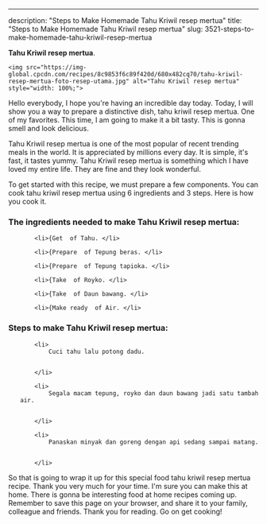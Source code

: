 ---
description: "Steps to Make Homemade Tahu Kriwil resep mertua"
title: "Steps to Make Homemade Tahu Kriwil resep mertua"
slug: 3521-steps-to-make-homemade-tahu-kriwil-resep-mertua

<p>
	<strong>Tahu Kriwil resep mertua</strong>. 
	
</p>
<p>
	
	<img src="https://img-global.cpcdn.com/recipes/8c9853f6c89f420d/680x482cq70/tahu-kriwil-resep-mertua-foto-resep-utama.jpg" alt="Tahu Kriwil resep mertua" style="width: 100%;">
	
	
</p>
<p>
	Hello everybody, I hope you're having an incredible day today. Today, I will show you a way to prepare a distinctive dish, tahu kriwil resep mertua. One of my favorites. This time, I am going to make it a bit tasty. This is gonna smell and look delicious.
</p>
	
<p>
	Tahu Kriwil resep mertua is one of the most popular of recent trending meals in the world. It is appreciated by millions every day. It is simple, it's fast, it tastes yummy. Tahu Kriwil resep mertua is something which I have loved my entire life. They are fine and they look wonderful.
</p>
<p>
	
</p>

<p>
To get started with this recipe, we must prepare a few components. You can cook tahu kriwil resep mertua using 6 ingredients and 3 steps. Here is how you cook it.
</p>

<h3>The ingredients needed to make Tahu Kriwil resep mertua:</h3>

<ol>
	
		<li>{Get  of Tahu. </li>
	
		<li>{Prepare  of Tepung beras. </li>
	
		<li>{Prepare  of Tepung tapioka. </li>
	
		<li>{Take  of Royko. </li>
	
		<li>{Take  of Daun bawang. </li>
	
		<li>{Make ready  of Air. </li>
	
</ol>
<p>
	
</p>

<h3>Steps to make Tahu Kriwil resep mertua:</h3>

<ol>
	
		<li>
			Cuci tahu lalu potong dadu.
			
			
		</li>
	
		<li>
			Segala macam tepung, royko dan daun bawang jadi satu tambah air.
			
			
		</li>
	
		<li>
			Panaskan minyak dan goreng dengan api sedang sampai matang.
			
			
		</li>
	
</ol>

<p>
	
</p>

<p>
	So that is going to wrap it up for this special food tahu kriwil resep mertua recipe. Thank you very much for your time. I'm sure you can make this at home. There is gonna be interesting food at home recipes coming up. Remember to save this page on your browser, and share it to your family, colleague and friends. Thank you for reading. Go on get cooking!
</p>
